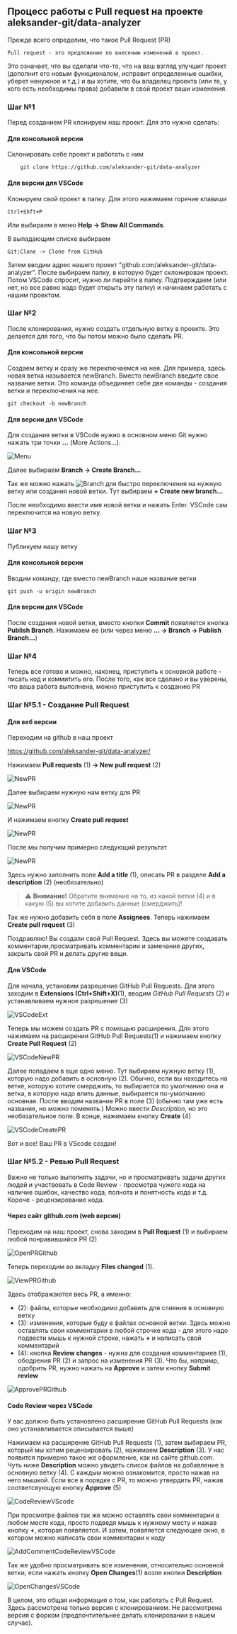 ## Процесс работы с Pull request на проекте aleksander-git/data-analyzer

Прежде всего определим, что такое Pull Request (PR)

    Pull request - это предложение по внесению изменений в проект.

Это означает, что вы сделали что-то, что на ваш взгляд улучшит проект (дополнит его новым функционалом, исправит определенные ошибки, уберет ненужное и т.д.) и вы хотите, что бы владелец проекта (или те, у кого есть необходимы права) добавили в свой проект ваши изменения.


### Шаг №1

Перед созданием PR клонируем наш проект. Для это нужно сделать:

#### Для консольной версии

Склонировать себе проект и работать с ним

        git clone https://github.com/aleksander-git/data-analyzer

#### Для версии для VSCode

Клонируем свой проект в папку. Для этого нажимаем горячие клавиши 

    Ctrl+Shft+P

Или выбираем в меню **Help -> Show All Commands**.

В выпадающим списке выбираем

    Git:Clone -> Clone from GitHub 

Затем вводим адрес нашего проект "github.com/aleksander-git/data-analyzer". После выбираем папку, в которую будет склонирован проект. Потом VSCode спросит, нужно ли перейти в папку. Подтверждаем (или нет, но все равно надо будет открыть эту папку) и начинаем работать с нашим проектом.

### Шаг №2

После клонирования, нужно создать отдельную ветку в проекте. Это делается для того, что бы потом можно было сделать PR.

#### Для консольной версии

Создаем ветку и сразу же переключаемся на нее. Для примера, здесь новая ветка называется newBranch. Вместо newBranch введите свое название ветки. Это команда объединяет себе две команды - создания ветки и переключения на нее.

    git checkout -b newBranch


#### Для версии для VSCode

Для создания ветки в VSCode нужно в основном меню Git нужно нажать три точки **...** (More Actions...).

![Menu](./images/vscode/001.png "Меню Git VSCode")

Далее выбираем **Branch -> Create Branch...**

Так же можно нажать ![Branch](./images/vscode/002.png) для быстро переключения на нужную ветку или создания новой ветки. Тут выбираем **+ Create new branch...**

После необходимо ввести имя новой ветки и нажать Enter. VSCode сам переключится на новую ветку. 

### Шаг №3

Публикуем нашу ветку

#### Для консольной версии

Вводим команду, где вместо newBranch наше название ветки

    git push -u origin newBranch

#### Для версии для VSCode

После создания новой ветки, вместо кнопки **Commit** появляется кнопка **Publish Branch**. Нажимаем ее (или через меню **... -> Branch -> Publish Branch...**)

### Шаг №4

Теперь все готово и можно, наконец, приступить к основной работе - писать код и коммитить его. После того, как все сделано и вы уверены, что ваша работа выполнена, можно приступить к созданию PR

### Шаг №5.1 - Создание Pull Request

#### Для веб версии

Переходим на github в наш проект

https://github.com/aleksander-git/data-analyzer/

Нажимаем **Pull requests** (1) **-> New pull request** (2)

![NewPR](./images/001.png)

Далее выбираем нужную нам ветку для PR

![NewPR](./images/002.png)

И нажимаем кнопку **Create pull request**

![NewPR](./images/003.png)

После мы получим примерно следующий результат

![NewPR](./images/004.png)

Здесь нужно заполнить поле **Add a title** (1), описать PR в разделе **Add a description** (2) (необязательно) 

> :warning: **Внимание!** Обратите внимание на то, из какой ветки (4) и в какую (5) вы хотите добавить данные (смерджить)!

Так же нужно добавить себя в поле **Assignees**.
Теперь нажимаем **Create pull request** (3)


Поздравляю! Вы создали свой Pull Request. Здесь вы можете создавать комментарии,просматривать комментарии и замечания других, закрыть свой PR и делать другие вещи.

#### Для VSCode

Для начала, установим разрешение GitHub Pull Requests. Для этого заходим в  **Extensions (Ctrl+Shift+X)**(1), вводим *GitHub Pull Requests* (2) и устанавливаем нужное разрешение (3)

![VSCodeExt](./images/vscode/003.png)

Теперь мы можем создать PR с помощью расширения. Для этого нажимаем на расширении GitHub Pull Requests(1) и нажимаем кнопку **Create Pull Request** (2)

![VSCodeNewPR](./images/vscode/004.png)

Далее попадаем в еще одно меню. Тут выбираем нужную ветку (1), которую надо добавить в основную (2). Обычно, если вы находитесь на ветке, которую хотите смерджить, то выбирается по умолчанию она и ветка, в которую надо влить данные, выбирается по-умолчанию основная. После вводим название PR в поле (3) (обычно там уже есть название, но можно поменять.) Можно ввести *Description*, но это необязательное поле. В конце, нажимаем кнопку **Create** (4)

![VSCodeCreatePR](./images/vscode/005.png)

Вот и все! Ваш PR в VScode создан!

### Шаг №5.2 - Ревью Pull Request

Важно не только выполнять задачи, но и просматривать задачи других людей и участвовать в Code Review - просмотра чужого кода на наличие ошибок, качество кода, полнота и понятность кода и т.д. Короче - рецензирование кода.

#### Через сайт github.com (web версия)

Переходим на наш проект, снова заходим в **Pull Request** (1) и выбираем любой понравившийся PR (2)

![OpenPRGithub](./images/005.png)

Теперь переходим во вкладку **Files changed** (1).

![ViewPRGithub](./images/006.png)

Здесь отображаются весь PR, а именно:

- (2): файлы, которые необходимо добавить для слияния  в основную ветку
- (3): изменения, которые буду в файлах основной ветки. Здесь можно оставлять свои комментарии в любой строчке кода - для этого надо подвести мышь к нужной строке, нажать **+** и написать свой комментарий
- (4): кнопка **Review changes** - нужна для создания комментариев (1), ободрения PR (2) и запрос на изменения PR (3). Что бы, напримр, одобрить PR, нужно нажать на **Approve** и затем кнопку **Submit review**

![ApprovePRGithub](./images/007.png)

#### Code Review через VSCode

У вас должно быть установлено расширение GitHub Pull Requests (как оно устанавливается описывается выше)

Нажимаем на расширение GitHub Pull Requests (1), затем выбираем PR, который мы хотим рецензировать (2), нажимаем **Description** (3). У нас появится примерно такое же оформление, как на сайте  github.com. Чуть ниже **Description** можно увидеть список файлов на добавление в основную ветку (4). С каждым можно ознакомится, просто нажав на него мышкой. Если все в порядке с PR, то можно утвердить PR, нажав соответсвующую кнопку **Approve** (5)

![CodeReviewVScode](./images/vscode/006.png)

При просмотре файлов так же можно оставлять свои комментарии в любом месте кода, просто подведя мышь к нужному месту и нажав кнопку **+**, которая появляется. И затем, появляется следующее окно, в котором можно написать свои комментарии к коду

![AddCommentCodeReviewVSCode](./images/vscode/007.png)

Так же удобно просматривать все изменения, относительно основной ветки, если нажать кнопку **Open Changes**(1) возле кнопки **Description**

![OpenChangesVSCode](./images/vscode/008.png)

В целом, это общая информация о том, как работать с Pull Request.
Здесь рассмотрена только версия с клонированием. Не рассмотрена версия с форком (предпочтительнее делать клонировании в нашем случае).